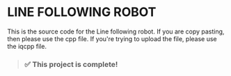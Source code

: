 # LINE FOLLOWING ROBOT

This is the source code for the Line following robot. If you are copy pasting, then please use the cpp file. If you're trying to upload the file, please use the iqcpp file.

> ### :white_check_mark: This project is complete!
